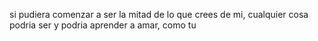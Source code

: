 si pudiera comenzar a ser la mitad de lo que crees de mi, cualquier cosa podria ser y podria aprender a amar, como tu
